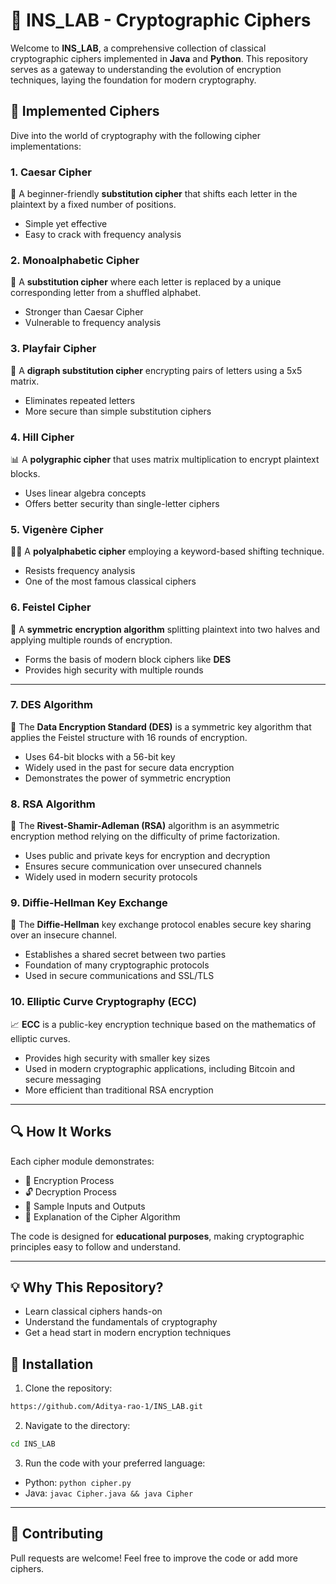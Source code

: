 # 🔐 INS_LAB - Cryptographic Ciphers

Welcome to **INS_LAB**, a comprehensive collection of classical cryptographic ciphers implemented in **Java** and **Python**. This repository serves as a gateway to understanding the evolution of encryption techniques, laying the foundation for modern cryptography.

## 🚀 Implemented Ciphers
Dive into the world of cryptography with the following cipher implementations:

### 1. Caesar Cipher
🔑 A beginner-friendly **substitution cipher** that shifts each letter in the plaintext by a fixed number of positions.
- Simple yet effective
- Easy to crack with frequency analysis

### 2. Monoalphabetic Cipher
🔄 A **substitution cipher** where each letter is replaced by a unique corresponding letter from a shuffled alphabet.
- Stronger than Caesar Cipher
- Vulnerable to frequency analysis

### 3. Playfair Cipher
🎲 A **digraph substitution cipher** encrypting pairs of letters using a 5x5 matrix.
- Eliminates repeated letters
- More secure than simple substitution ciphers

### 4. Hill Cipher
📊 A **polygraphic cipher** that uses matrix multiplication to encrypt plaintext blocks.
- Uses linear algebra concepts
- Offers better security than single-letter ciphers

### 5. Vigenère Cipher
🔑✨ A **polyalphabetic cipher** employing a keyword-based shifting technique.
- Resists frequency analysis
- One of the most famous classical ciphers

### 6. Feistel Cipher
🔐 A **symmetric encryption algorithm** splitting plaintext into two halves and applying multiple rounds of encryption.
- Forms the basis of modern block ciphers like **DES**
- Provides high security with multiple rounds

---

### 7. DES Algorithm
💪 The **Data Encryption Standard (DES)** is a symmetric key algorithm that applies the Feistel structure with 16 rounds of encryption.
- Uses 64-bit blocks with a 56-bit key
- Widely used in the past for secure data encryption
- Demonstrates the power of symmetric encryption

### 8. RSA Algorithm
🔑 The **Rivest-Shamir-Adleman (RSA)** algorithm is an asymmetric encryption method relying on the difficulty of prime factorization.
- Uses public and private keys for encryption and decryption
- Ensures secure communication over unsecured channels
- Widely used in modern security protocols

### 9. Diffie-Hellman Key Exchange
🔄 The **Diffie-Hellman** key exchange protocol enables secure key sharing over an insecure channel.
- Establishes a shared secret between two parties
- Foundation of many cryptographic protocols
- Used in secure communications and SSL/TLS

### 10. Elliptic Curve Cryptography (ECC)
📈 **ECC** is a public-key encryption technique based on the mathematics of elliptic curves.
- Provides high security with smaller key sizes
- Used in modern cryptographic applications, including Bitcoin and secure messaging
- More efficient than traditional RSA encryption

---

## 🔍 How It Works
Each cipher module demonstrates:
- 📌 Encryption Process
- 🔓 Decryption Process
- 📝 Sample Inputs and Outputs
- 📄 Explanation of the Cipher Algorithm

The code is designed for **educational purposes**, making cryptographic principles easy to follow and understand.

---

## 💡 Why This Repository?
- Learn classical ciphers hands-on
- Understand the fundamentals of cryptography
- Get a head start in modern encryption techniques

## 📌 Installation
1. Clone the repository:
```bash
https://github.com/Aditya-rao-1/INS_LAB.git
```
2. Navigate to the directory:
```bash
cd INS_LAB
```
3. Run the code with your preferred language:
- Python: `python cipher.py`
- Java: `javac Cipher.java && java Cipher`

---

## 🤝 Contributing
Pull requests are welcome! Feel free to improve the code or add more ciphers.


